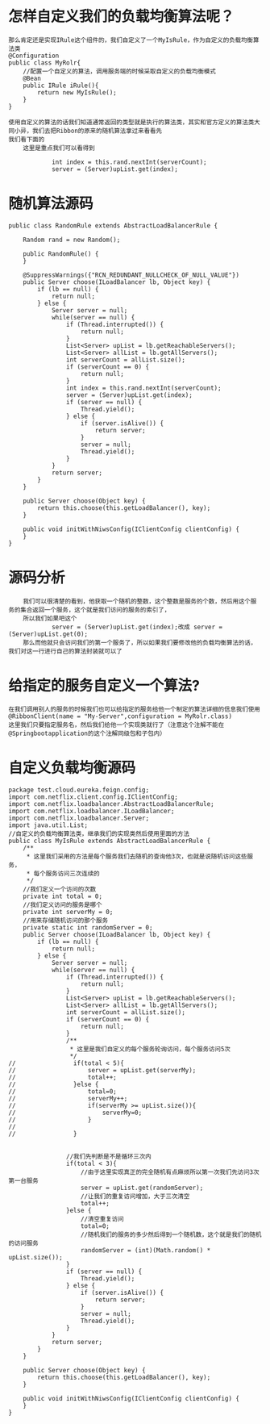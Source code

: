 # 怎样自定义我们的负载均衡算法呢？


	那么肯定还是实现IRule这个组件的，我们自定义了一个MyIsRule，作为自定义的负载均衡算法类
	@Configuration
	public class MyRolr{
		//配置一个自定义的算法，调用服务端的时候采取自定义的负载均衡模式
	    @Bean
	    public IRule iRule(){
	        return new MyIsRule();
	    }
	}
	
	使用自定义的算法的话我们知道通常返回的类型就是执行的算法类，其实和官方定义的算法类大同小异，我们去把Ribbon的原来的随机算法拿过来看看先
	我们看下面的
		这里是重点我们可以看得到
		
	            int index = this.rand.nextInt(serverCount);
	            server = (Server)upList.get(index);

# 随机算法源码

    public class RandomRule extends AbstractLoadBalancerRule {
    
        Random rand = new Random();
    
    	public RandomRule() {
    	}
    
        @SuppressWarnings({"RCN_REDUNDANT_NULLCHECK_OF_NULL_VALUE"})
        public Server choose(ILoadBalancer lb, Object key) {
            if (lb == null) {
                return null;
            } else {
                Server server = null;
                while(server == null) {
                    if (Thread.interrupted()) {
                        return null;
                    }
                    List<Server> upList = lb.getReachableServers();
                    List<Server> allList = lb.getAllServers();
                    int serverCount = allList.size();
                    if (serverCount == 0) {
                        return null;
                    }
                    int index = this.rand.nextInt(serverCount);
                    server = (Server)upList.get(index);
                    if (server == null) {
                        Thread.yield();
                    } else {
                        if (server.isAlive()) {
                            return server;
                        }
                        server = null;
                        Thread.yield();
                    }
                }
                return server;
            }
        }
    
        public Server choose(Object key) {
            return this.choose(this.getLoadBalancer(), key);
        }
    
        public void initWithNiwsConfig(IClientConfig clientConfig) {
        }
    }

# 源码分析

		我们可以很清楚的看到，他获取一个随机的整数，这个整数是服务的个数，然后用这个服务的集合返回一个服务，这个就是我们访问的服务的索引了，
		所以我们如果吧这个
	            server = (Server)upList.get(index);改成 server = (Server)upList.get(0);
		那么而他就只会访问我们的第一个服务了，所以如果我们要修改他的负载均衡算法的话，我们对这一行进行自己的算法封装就可以了



# 给指定的服务自定义一个算法?

	在我们调用别人的服务的时候我们也可以给指定的服务给他一个制定的算法详细的信息我们使用
	@RibbonClient(name = "My-Server",configuration = MyRolr.class)
	这里我们只要指定服务名，然后我们给他一个实现类就行了（注意这个注解不能在@Springbootapplication的这个注解同级包和子包内）

# 自定义负载均衡源码

```
package test.cloud.eureka.feign.config;
import com.netflix.client.config.IClientConfig;
import com.netflix.loadbalancer.AbstractLoadBalancerRule;
import com.netflix.loadbalancer.ILoadBalancer;
import com.netflix.loadbalancer.Server;
import java.util.List;
//自定义的负载均衡算法类，继承我们的实现类然后使用里面的方法
public class MyIsRule extends AbstractLoadBalancerRule {
    /**
     * 这里我们采用的方法是每个服务我们去随机的查询他3次，也就是说随机访问这些服务，
     * 每个服务访问三次连续的
     */
    //我们定义一个访问的次数
    private int total = 0;
    //我们定义访问的服务是哪个
    private int serverMy = 0;
    //用来存储随机访问的那个服务
    private static int randomServer = 0;
    public Server choose(ILoadBalancer lb, Object key) {
        if (lb == null) {
            return null;
        } else {
            Server server = null;
            while(server == null) {
                if (Thread.interrupted()) {
                    return null;
                }
                List<Server> upList = lb.getReachableServers();
                List<Server> allList = lb.getAllServers();
                int serverCount = allList.size();
                if (serverCount == 0) {
                    return null;
                }
                /**
                 * 这里是我们自定义的每个服务轮询访问，每个服务访问5次
                 */
//                if(total < 5){
//                    server = upList.get(serverMy);
//                    total++;
//                }else {
//                    total=0;
//                    serverMy++;
//                    if(serverMy >= upList.size()){
//                        serverMy=0;
//                    }
//
//                }


                //我们先判断是不是循环三次内
                if(total < 3){
                    //由于这里实现真正的完全随机有点麻烦所以第一次我们先访问3次第一台服务
                    server = upList.get(randomServer);
                    //让我们的重复访问增加，大于三次清空
                    total++;
                }else {
                    //清空重复访问
                    total=0;
                    //随机我们的服务的多少然后得到一个随机数，这个就是我们的随机的访问服务
                    randomServer = (int)(Math.random() * upList.size());
                }
                if (server == null) {
                    Thread.yield();
                } else {
                    if (server.isAlive()) {
                        return server;
                    }
                    server = null;
                    Thread.yield();
                }
            }
            return server;
        }
    }
    
    public Server choose(Object key) {
        return this.choose(this.getLoadBalancer(), key);
    }
    
    public void initWithNiwsConfig(IClientConfig clientConfig) {
    }
}
```

